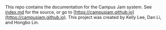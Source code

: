 This repo contains the documentation for the Campus Jam system. See [index.md](index.md) for the source, or go to [https://campusjam.github.io](https://campusjam.github.io). This project was created by Kelly Lee, Dan Li, and Hongbo Lin.
